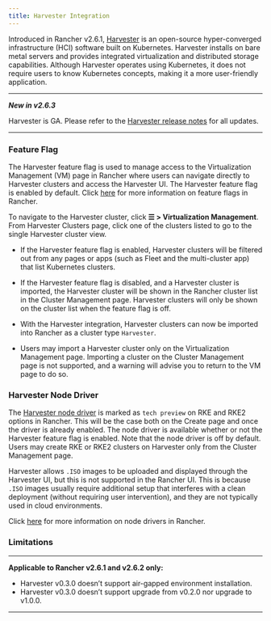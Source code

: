 ```yaml
---
title: Harvester Integration
---
```


Introduced in Rancher v2.6.1, [Harvester](https://docs.harvesterhci.io/) is an open-source hyper-converged infrastructure (HCI) software built on Kubernetes. Harvester installs on bare metal servers and provides integrated virtualization and distributed storage capabilities. Although Harvester operates using Kubernetes, it does not require users to know Kubernetes concepts, making it a more user-friendly application.

---
**_New in v2.6.3_**

Harvester is GA. Please refer to the [Harvester release notes](https://github.com/harvester/harvester/releases) for all updates.

---
### Feature Flag

The Harvester feature flag is used to manage access to the Virtualization Management (VM) page in Rancher where users can navigate directly to Harvester clusters and access the Harvester UI. The Harvester feature flag is enabled by default. Click [here](../pages-for-subheaders/enable-experimental-features.md) for more information on feature flags in Rancher.

To navigate to the Harvester cluster, click **☰ > Virtualization Management**. From Harvester Clusters page, click one of the clusters listed to go to the single Harvester cluster view.

* If the Harvester feature flag is enabled, Harvester clusters will be filtered out from any pages or apps (such as Fleet and the multi-cluster app) that list Kubernetes clusters.

* If the Harvester feature flag is disabled, and a Harvester cluster is imported, the Harvester cluster will be shown in the Rancher cluster list in the Cluster Management page. Harvester clusters will only be shown on the cluster list when the feature flag is off.

* With the Harvester integration, Harvester clusters can now be imported into Rancher as a cluster type `Harvester`.

* Users may import a Harvester cluster only on the Virtualization Management page. Importing a cluster on the Cluster Management page is not supported, and a warning will advise you to return to the VM page to do so.

### Harvester Node Driver

The [Harvester node driver](https://docs.harvesterhci.io/v0.3/rancher/node-driver/) is marked as `tech preview` on RKE and RKE2 options in Rancher. This will be the case both on the Create page and once the driver is already enabled. The node driver is available whether or not the Harvester feature flag is enabled. Note that the node driver is off by default. Users may create RKE or RKE2 clusters on Harvester only from the Cluster Management page.

Harvester allows `.ISO` images to be uploaded and displayed through the Harvester UI, but this is not supported in the Rancher UI. This is because `.ISO` images usually require additional setup that interferes with a clean deployment (without requiring user intervention), and they are not typically used in cloud environments.

Click [here](../pages-for-subheaders/about-provisioning-drivers.md#node-drivers) for more information on node drivers in Rancher.

### Limitations

---
**Applicable to Rancher v2.6.1 and v2.6.2 only:**

- Harvester v0.3.0 doesn’t support air-gapped environment installation.
- Harvester v0.3.0 doesn’t support upgrade from v0.2.0 nor upgrade to v1.0.0.

---